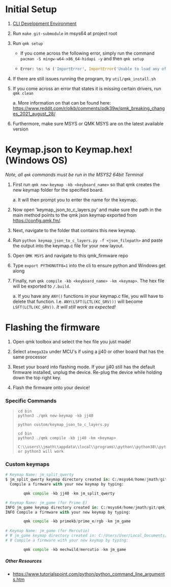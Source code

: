 # Initial Setup
1. [CLI Development Environment](../docs/cli_development.md)
2. Run `make git-submodule` in msys64 at project root
3. Run `qmk setup`
    - If you come across the following error, simply run the command `pacman -S mingw-w64-x86_64-hidapi -y` and then `qmk setup`
    - ``` python
      Error: %s: %s ('ImportError', ImportError('Unable to load any of the following libraries:libhidapi-hidraw.so libhidapi-hidraw.so.0 libhidapi-libusb.so libhidapi-libusb.so.0 libhidapi-iohidmanager.so libhidapi-iohidmanager.so.0 libhidapi.dylib hidapi.dll libhidapi-0.dll'))
4. If there are still issues running the program, try `util/qmk_install.sh`
5. If you come across an error that states it is missing certain drivers, run `qmk clean`

    a. More information on that can be found here: https://www.reddit.com/r/olkb/comments/pdk39w/qmk_breaking_changes_2021_august_28/
6. Furthermore, make sure MSYS or QMK MSYS are on the latest available version
    
# Keymap.json to Keymap.hex! (Windows OS)
_Note, all `qmk` commands must be run in the MSYS2 64bit Terminal_
1. First run `qmk new-keymap -kb <keyboard_name>` so that qmk creates the new keymap folder for the specified board.

    a. It will then prompt you to enter the name for the keymap.
    
2. Now open 'keymap_json_to_c_layers.py' and make sure the path in the main method points to the qmk json keymap exported 
from https://config.qmk.fm/.
    
3. Next, navigate to the folder that contains this new keymap.

4. Run `python keymap_json_to_c_layers.py -f <json_filepath>` and paste the output into the keymap.c file for your new layout.

5. Open `QMK MSYS` and navigate to this qmk_firmware repo

6. Type `export PYTHONUTF8=1` into the cli to ensure python and Windows get along

7. Finally, run `qmk compile -kb <keyboard_name> -km <keymap>`. The hex file will be exported to `/.build`.
    
    a. If you have any `ANY()` functions in your keymap.c file, you will have to delete that function. I.e. 
    `ANY(LSFT(LCTL(KC_GRV)))` will become `LSFT(LCTL(KC_GRV))`. _It will still work as expected!_
    
# Flashing the firmware
1. Open qmk toolbox and select the hex file you just made!

2. Select `atmega32a` under MCU's if using a jj40 or other board that has the same processor

3. Reset your board into flashing mode. If your jj40 still has the default firmware installed, unplug the device. 
Re-plug the device while holding down the top right key.

4. Flash the firmware onto your device!

### Specific Commands
> ``` 
> cd bin
> python3 ./qmk new-keymap -kb jj40
> 
> python custom/keymap_json_to_c_layers.py
> 
> cd bin
> python3 ./qmk compile -kb jj40 -km <keymap>
> 
> C:\\users\\jmath\\appdata\\local\\programs\\python\\python38\\python.exe or python3 will work
> ```

### Custom keymaps
``` python
# Keymap Name: jm_split_qwerty
$ jm_split_qwerty keymap directory created in: C:/msys64/home/jmath/git/qmk_firmware/keyboards/jj40/keymaps/jm_split_qwerty
  Compile a firmware with your new keymap by typing:

        qmk compile -kb jj40 -km jm_split_qwerty

# Keymap Name: jm_game (for Prime E)
INFO jm_game keymap directory created in: C:/msys64/home/jmath/git/qmk_firmware/keyboards/primekb/prime_e/keymaps/jm_game
INFO Compile a firmware with your new keymap by typing:

        qmk compile -kb primekb/prime_e/rgb -km jm_game
        
# Keymap Name: jm_game (for Mercutio)
# Ψ jm_game keymap directory created in: C:/Users/User/Local_Documents/git/qmk_firmware/keyboards/mechwild/mercutio/keymaps/jm_game
# Ψ Compile a firmware with your new keymap by typing:

        qmk compile -kb mechwild/mercutio -km jm_game
```

##### Other Resources
- https://www.tutorialspoint.com/python/python_command_line_arguments.htm
